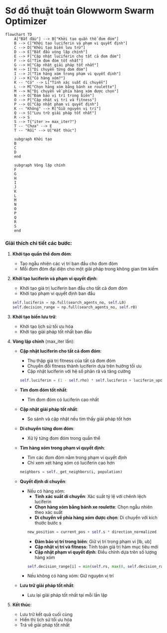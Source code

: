 # Sơ đồ thuật toán Glowworm Swarm Optimizer

```mermaid
flowchart TD
    A["Bắt đầu"] --> B["Khởi tạo quần thể đom đóm"]
    B --> C["Khởi tạo luciferin và phạm vi quyết định"]
    C --> D["Khởi tạo biến lưu trữ"]
    D --> E["Bắt đầu vòng lặp chính"]
    E --> F["Cập nhật luciferin cho tất cả đom đóm"]
    F --> G["Tìm đom đóm tốt nhất"]
    G --> H["Cập nhật giải pháp tốt nhất"]
    H --> I["Di chuyển từng đom đóm"]
    I --> J["Tìm hàng xóm trong phạm vi quyết định"]
    J --> K{"Có hàng xóm?"}
    K -- "Có" --> L["Tính xác suất di chuyển"]
    L --> M["Chọn hàng xóm bằng bánh xe roulette"]
    M --> N["Di chuyển về phía hàng xóm được chọn"]
    N --> O["Đảm bảo vị trí trong biên"]
    O --> P["Cập nhật vị trí và fitness"]
    P --> Q["Cập nhật phạm vi quyết định"]
    K -- "Không" --> R["Giữ nguyên vị trí"]
    Q --> S["Lưu trữ giải pháp tốt nhất"]
    R --> S
    S --> T{"iter >= max_iter?"}
    T -- "Chưa" --> E
    T -- "Rồi" --> U["Kết thúc"]
    
    subgraph Khởi tạo
    B
    C
    D
    end
    
    subgraph Vòng lặp chính
    F
    G
    H
    I
    J
    K
    L
    M
    N
    O
    P
    Q
    R
    S
    end
```

### Giải thích chi tiết các bước:

1. **Khởi tạo quần thể đom đóm**:
   - Tạo ngẫu nhiên các vị trí ban đầu cho đom đóm
   - Mỗi đom đóm đại diện cho một giải pháp trong không gian tìm kiếm

2. **Khởi tạo luciferin và phạm vi quyết định**:
   - Khởi tạo giá trị luciferin ban đầu cho tất cả đom đóm
   - Khởi tạo phạm vi quyết định ban đầu
   ```python
   self.luciferin = np.full(search_agents_no, self.L0)
   self.decision_range = np.full(search_agents_no, self.r0)
   ```

3. **Khởi tạo biến lưu trữ**:
   - Khởi tạo lịch sử tối ưu hóa
   - Khởi tạo giải pháp tốt nhất ban đầu

4. **Vòng lặp chính** (max_iter lần):
   - **Cập nhật luciferin cho tất cả đom đóm**:
     * Thu thập giá trị fitness của tất cả đom đóm
     * Chuyển đổi fitness thành luciferin dựa trên hướng tối ưu
     * Cập nhật luciferin với hệ số phân rã và tăng cường
     ```python
     self.luciferin = (1 - self.rho) * self.luciferin + luciferin_update
     ```
   
   - **Tìm đom đóm tốt nhất**:
     * Tìm đom đóm có luciferin cao nhất
   
   - **Cập nhật giải pháp tốt nhất**:
     * So sánh và cập nhật nếu tìm thấy giải pháp tốt hơn
   
   - **Di chuyển từng đom đóm**:
     * Xử lý từng đom đóm trong quần thể
   
   - **Tìm hàng xóm trong phạm vi quyết định**:
     * Tìm các đom đóm nằm trong phạm vi quyết định
     * Chỉ xem xét hàng xóm có luciferin cao hơn
     ```python
     neighbors = self._get_neighbors(i, population)
     ```
   
   - **Quyết định di chuyển**:
     * Nếu có hàng xóm:
       * **Tính xác suất di chuyển**: Xác suất tỷ lệ với chênh lệch luciferin
       * **Chọn hàng xóm bằng bánh xe roulette**: Chọn ngẫu nhiên theo xác suất
       * **Di chuyển về phía hàng xóm được chọn**: Di chuyển với kích thước bước s
       ```python
       new_position = current_pos + self.s * direction_normalized
       ```
       * **Đảm bảo vị trí trong biên**: Giữ vị trí trong phạm vi [lb, ub]
       * **Cập nhật vị trí và fitness**: Tính toán giá trị hàm mục tiêu mới
       * **Cập nhật phạm vi quyết định**: Điều chỉnh dựa trên số lượng hàng xóm
       ```python
       self.decision_range[i] = min(self.rs, max(0, self.decision_range[i] + self.beta * (self.nt - neighbor_count)))
       ```
     * Nếu không có hàng xóm: Giữ nguyên vị trí
   
   - **Lưu trữ giải pháp tốt nhất**:
     * Lưu lại giải pháp tốt nhất tại mỗi lần lặp

5. **Kết thúc**:
   - Lưu trữ kết quả cuối cùng
   - Hiển thị lịch sử tối ưu hóa
   - Trả về giải pháp tốt nhất
